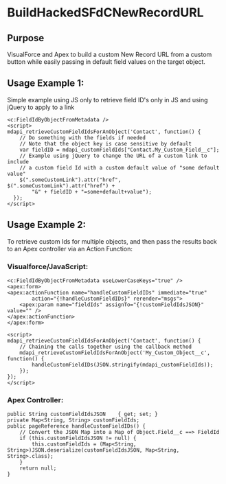 # BuildHackedSFdCNewRecordURL

## Purpose 
VisualForce and Apex to build a custom New Record URL from a custom button while easily passing in default field values on the target object.

## Usage Example 1:
Simple example using JS only to retrieve field ID's only in JS and using jQuery to apply to a link

    <c:FieldIdByObjectFromMetadata />
    <script>
    mdapi_retrieveCustomFieldIdsForAnObject('Contact', function() { 
        // Do something with the fields if needed
        // Note that the object key is case sensitive by default
        var fieldID = mdapi_customFieldIds["Contact.My_Custom_Field__c"];
        // Example using jQuery to change the URL of a custom link to include
        // a custom field Id with a custom default value of "some default value"
        $(".someCustomLink").attr("href", $(".someCustomLink").attr("href") +
            "&" + fieldID + "=some+default+value");
      });
    </script>

## Usage Example 2:

To retrieve custom Ids for multiple objects, and then pass the results back to  an Apex controller via an Action Function:

### Visualforce/JavaScript:
	<c:FieldIdByObjectFromMetadata useLowerCaseKeys="true" />
	<apex:form>
	<apex:actionFunction name="handleCustomFieldIDs" immediate="true" 
			action="{!handleCustomFieldIDs}" rerender="msgs">
		<apex:param name="fieldIds" assignTo="{!customFieldIdsJSON}" value="" />
	</apex:actionFunction>
	</apex:form>

    <script>	
	mdapi_retrieveCustomFieldIdsForAnObject('Contact', function() { 
		// Chaining the calls together using the callback method
		mdapi_retrieveCustomFieldIdsForAnObject('My_Custom_Object__c', function() { 
			handleCustomFieldIDs(JSON.stringify(mdapi_customFieldIds));
		});
	});
    </script>

### Apex Controller:
	public String customFieldIdsJSON	{ get; set; }
	private Map<String, String> customFieldIds;
	public pageReference handleCustomFieldIDs() {
		// Convert the JSON Map into a Map of Object.Field__c ==> FieldId
		if (this.customFieldIdsJSON != null) {
			this.customFieldIds = (Map<String, String>)JSON.deserialize(customFieldIdsJSON, Map<String, String>.class);
		}
		return null;
	}
